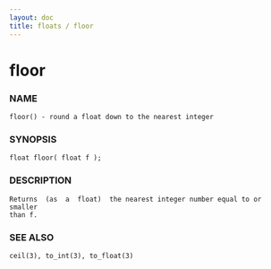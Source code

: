 ```yaml
---
layout: doc
title: floats / floor
---
```

# floor

### NAME

    floor() - round a float down to the nearest integer

### SYNOPSIS

    float floor( float f );

### DESCRIPTION

    Returns  (as  a  float)  the nearest integer number equal to or smaller
    than f.

### SEE ALSO

    ceil(3), to_int(3), to_float(3)

